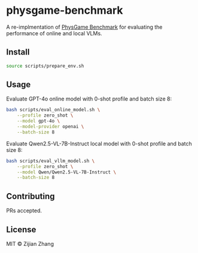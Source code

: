 # physgame-benchmark

A re-implmentation of [PhysGame Benchmark](https://github.com/PhysGame/PhysGame) for evaluating the performance of online and local VLMs.

## Install

```bash
source scripts/prepare_env.sh
```

## Usage

Evaluate GPT-4o online model with 0-shot profile and batch size 8:

```bash
bash scripts/eval_online_model.sh \
    --profile zero_shot \
    --model gpt-4o \
    --model-provider openai \
    --batch-size 8
```

Evaluate Qwen2.5-VL-7B-Instruct local model with 0-shot profile and batch size 8:

```bash
bash scripts/eval_vllm_model.sh \
    --profile zero_shot \
    --model Qwen/Qwen2.5-VL-7B-Instruct \
    --batch-size 8
```

## Contributing

PRs accepted.

## License

MIT © Zijian Zhang
